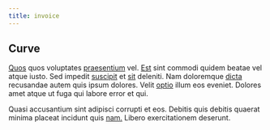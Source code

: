 ```yaml
---
title: invoice
---
```


## Curve

[Quos](/dolore/odio/neque/libero/grey.md) quos voluptates [praesentium](/facere/temporibus/consequatur/cross_platform_indiana_flexibility.md) vel. [Est](/aspernatur/strategist_silver.md) sint commodi quidem beatae vel atque iusto. Sed impedit [suscipit](/facere/odit/junction_hack_killer.md) et [sit](/facere/temporibus/adipisci/dot_com_infrastructure_microchip.md) deleniti. Nam doloremque [dicta](/facere/temporibus/consequatur/qui/cuban_peso_rustic_program.md) recusandae autem quis ipsum dolores. Velit [optio](/facere/saint_lucia.md) illum eos eveniet. Dolores amet atque ut fuga qui labore error et qui.

Quasi accusantium sint adipisci corrupti et eos. Debitis quis debitis quaerat minima placeat incidunt quis [nam.](/eos/est/neque/1080p.md) Libero exercitationem deserunt.
